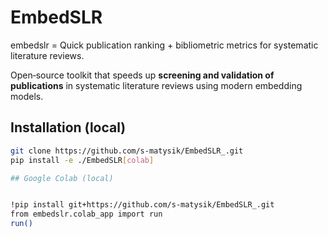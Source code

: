 # EmbedSLR
embedslr = Quick publication ranking + bibliometric metrics for systematic literature reviews.

Open‑source toolkit that speeds up **screening and validation of publications**
in systematic literature reviews using modern embedding models.

## Installation (local)

```bash
git clone https://github.com/s-matysik/EmbedSLR_.git
pip install -e ./EmbedSLR[colab]

## Google Colab (local)


!pip install git+https://github.com/s-matysik/EmbedSLR_.git
from embedslr.colab_app import run
run()
